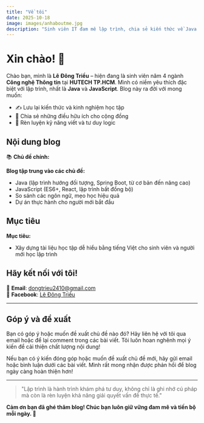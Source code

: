 ```yaml
---
title: "Về tôi"
date: 2025-10-18
image: images/anhaboutme.jpg
description: "Sinh viên IT đam mê lập trình, chia sẻ kiến thức về Java và JavaScript"
---
```


# Xin chào! 👋


Chào bạn, mình là **Lê Đông Triều** – hiện đang là sinh viên năm 4 ngành **Công nghệ Thông tin** tại **HUTECH TP.HCM**.
Mình có niềm yêu thích đặc biệt với lập trình, nhất là **Java** và **JavaScript**. Blog này ra đời với mong muốn:

- ✍️ Lưu lại kiến thức và kinh nghiệm học tập
- 🌱 Chia sẻ những điều hữu ích cho cộng đồng
- 🚀 Rèn luyện kỹ năng viết và tư duy logic

## Nội dung blog

📚 **Chủ đề chính:**

**Blog tập trung vào các chủ đề:**

- Java (lập trình hướng đối tượng, Spring Boot, từ cơ bản đến nâng cao)
- JavaScript (ES6+, React, lập trình bất đồng bộ)
- So sánh các ngôn ngữ, mẹo học hiệu quả
- Dự án thực hành cho người mới bắt đầu

## Mục tiêu

**Mục tiêu:**

- Xây dựng tài liệu học tập dễ hiểu bằng tiếng Việt cho sinh viên và người mới học lập trình

## Hãy kết nối với tôi!

📧 **Email**: dongtrieu2410@gmail.com  
💬 **Facebook**: [Lê Đông Triều](https://www.facebook.com/LeDongTrieu.INFO/)

---
## Góp ý và đề xuất

Bạn có góp ý hoặc muốn đề xuất chủ đề nào đó? Hãy liên hệ với tôi qua email hoặc để lại comment trong các bài viết. Tôi luôn hoan nghênh mọi ý kiến để cải thiện chất lượng nội dung!

Nếu bạn có ý kiến đóng góp hoặc muốn đề xuất chủ đề mới, hãy gửi email hoặc bình luận dưới các bài viết. Mình rất mong nhận được phản hồi để blog ngày càng hoàn thiện hơn!

---

> "Lập trình là hành trình khám phá tư duy, không chỉ là ghi nhớ cú pháp mà còn là rèn luyện khả năng giải quyết vấn đề thực tế."

**Cảm ơn bạn đã ghé thăm blog! Chúc bạn luôn giữ vững đam mê và tiến bộ mỗi ngày. 🚀**

